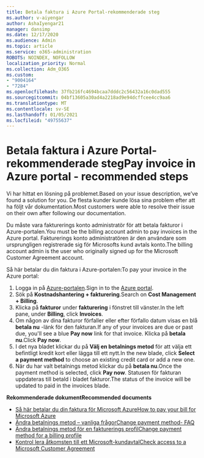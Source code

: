 ```yaml
---
title: Betala faktura i Azure Portal-rekommenderade steg
ms.author: v-aiyengar
author: AshaIyengar21
manager: dansimp
ms.date: 12/17/2020
ms.audience: Admin
ms.topic: article
ms.service: o365-administration
ROBOTS: NOINDEX, NOFOLLOW
localization_priority: Normal
ms.collection: Adm_O365
ms.custom:
- "9004164"
- "7284"
ms.openlocfilehash: 37fb216fc4694bcaa7dddc2c56432a16c0dad555
ms.sourcegitcommit: 04bf13605a30ad4a2218ad9e94dcffcee4cc9aa6
ms.translationtype: MT
ms.contentlocale: sv-SE
ms.lasthandoff: 01/05/2021
ms.locfileid: "49755637"
---
```

# <a name="pay-invoice-in-azure-portal---recommended-steps"></a><span data-ttu-id="6fa28-102">Betala faktura i Azure Portal-rekommenderade steg</span><span class="sxs-lookup"><span data-stu-id="6fa28-102">Pay invoice in Azure portal - recommended steps</span></span>

<span data-ttu-id="6fa28-103">Vi har hittat en lösning på problemet.</span><span class="sxs-lookup"><span data-stu-id="6fa28-103">Based on your issue description, we’ve found a solution for you.</span></span> <span data-ttu-id="6fa28-104">De flesta kunder kunde lösa sina problem efter att ha följt vår dokumentation.</span><span class="sxs-lookup"><span data-stu-id="6fa28-104">Most customers were able to resolve their issue on their own after following our documentation.</span></span>

<span data-ttu-id="6fa28-105">Du måste vara fakturerings konto administratör för att betala fakturor i Azure-portalen.</span><span class="sxs-lookup"><span data-stu-id="6fa28-105">You must be the billing account admin to pay invoices in the Azure portal.</span></span> <span data-ttu-id="6fa28-106">Fakturerings konto administratören är den användare som ursprungligen registrerade sig för Microsofts kund avtals konto.</span><span class="sxs-lookup"><span data-stu-id="6fa28-106">The billing account admin is the user who originally signed up for the Microsoft Customer Agreement account.</span></span> 

<span data-ttu-id="6fa28-107">Så här betalar du din faktura i Azure-portalen:</span><span class="sxs-lookup"><span data-stu-id="6fa28-107">To pay your invoice in the Azure portal:</span></span> 

1. <span data-ttu-id="6fa28-108">Logga in på [Azure-portalen](https://portal.azure.com/).</span><span class="sxs-lookup"><span data-stu-id="6fa28-108">Sign in to the [Azure portal](https://portal.azure.com/).</span></span>
1. <span data-ttu-id="6fa28-109">Sök på **Kostnadshantering + fakturering**.</span><span class="sxs-lookup"><span data-stu-id="6fa28-109">Search on **Cost Management + Billing**.</span></span>
1. <span data-ttu-id="6fa28-110">Klicka på **fakturor** under **fakturering** i fönstret till vänster.</span><span class="sxs-lookup"><span data-stu-id="6fa28-110">In the left pane, under **Billing**, click **Invoices**.</span></span>
1. <span data-ttu-id="6fa28-111">Om någon av dina fakturor förfaller eller efter förfallo datum visas en blå **betala nu** -länk för den fakturan.</span><span class="sxs-lookup"><span data-stu-id="6fa28-111">If any of your invoices are due or past due, you'll see a blue **Pay now** link for that invoice.</span></span> <span data-ttu-id="6fa28-112">Klicka på **betala nu**.</span><span class="sxs-lookup"><span data-stu-id="6fa28-112">Click **Pay now**.</span></span>
1. <span data-ttu-id="6fa28-113">I det nya bladet klickar du på **Välj en betalnings metod** för att välja ett befintligt kredit kort eller lägga till ett nytt.</span><span class="sxs-lookup"><span data-stu-id="6fa28-113">In the new blade, click **Select a payment method** to choose an existing credit card or add a new one.</span></span>
1. <span data-ttu-id="6fa28-114">När du har valt betalnings metod klickar du på **betala nu**.</span><span class="sxs-lookup"><span data-stu-id="6fa28-114">Once the payment method is selected, click **Pay now**.</span></span>
<span data-ttu-id="6fa28-115">Statusen för fakturan uppdateras till betald i bladet fakturor.</span><span class="sxs-lookup"><span data-stu-id="6fa28-115">The status of the invoice will be updated to paid in the invoices blade.</span></span>

<span data-ttu-id="6fa28-116">**Rekommenderade dokument**</span><span class="sxs-lookup"><span data-stu-id="6fa28-116">**Recommended documents**</span></span>

- [<span data-ttu-id="6fa28-117">Så här betalar du din faktura för Microsoft Azure</span><span class="sxs-lookup"><span data-stu-id="6fa28-117">How to pay your bill for Microsoft Azure</span></span>](https://docs.microsoft.com/azure/cost-management-billing/understand/pay-bill)
- [<span data-ttu-id="6fa28-118">Ändra betalnings metod – vanliga frågor</span><span class="sxs-lookup"><span data-stu-id="6fa28-118">Change payment method- FAQ</span></span>](https://docs.microsoft.com/azure/billing/billing-how-to-change-credit-card?WT.mc_id=Portal-Microsoft_Azure_Support#frequently-asked-questions)
- [<span data-ttu-id="6fa28-119">Ändra betalnings metod för en fakturerings profil</span><span class="sxs-lookup"><span data-stu-id="6fa28-119">Change payment method for a billing profile</span></span>](https://docs.microsoft.com/azure/cost-management-billing/manage/change-credit-card?WT.mc_id=Portal-Microsoft_Azure_Support#manage-credit-cards-for-a-microsoft-customer-agreement)
- [<span data-ttu-id="6fa28-120">Kontrol lera åtkomsten till ett Microsoft-kundavtal</span><span class="sxs-lookup"><span data-stu-id="6fa28-120">Check access to a Microsoft Customer Agreement</span></span>](https://docs.microsoft.com/azure/cost-management-billing/manage/change-credit-card?WT.mc_id=Portal-Microsoft_Azure_Support%22%20%5Cl%20%22manage-credit-cards-for-a-microsoft-customer-agreement%22%20%5Ct%20%22_blank#check-the-type-of-your-account)